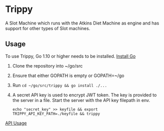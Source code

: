 # Trippy

A Slot Machine which runs with the Atkins Diet Machine as engine and has support for other types of Slot machines.


## Usage

To use Trippy, Go 1.10 or higher needs to be installed. [Install Go](https://golang.org/doc/install)

1. Clone the repository into ~/go/src

2. Ensure that either GOPATH is empty or GOPATH=~/go

3. Run `cd ~/go/src/trippy && go install ./...`

4. A secret API key is used to encrypt JWT token. The key is provided to the server in a file.
   Start the server with the API key filepath in env.

   `echo "secret_key" >> keyfile && export TRIPPY_API_KEY_PATH=./keyfile && trippy`


[API Usage](https://github.com/aarthi184/trippy/wiki/API-Docs)
